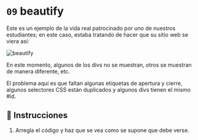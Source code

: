 # `09` beautify

Este es un ejemplo de la vida real patrocinado por uno de nuestros estudiantes; en este caso, estaba tratando de hacer que su sitio web se viera así:

![beautify](https://github.com/4GeeksAcademy/layouts-exercises/blob/master/.learn/assets/GxuRWC7.png?raw=true)

En este momento, algunos de los divs no se muestran, otros se muestran de manera diferente, etc.

El problema aquí es que faltan algunas etiquetas de apertura y cierre, algunos selectores CSS están duplicados y algunos divs tienen el mismo #id.

## 📝 Instrucciones

 1. Arregla el código y haz que se vea como se supone que debe verse.